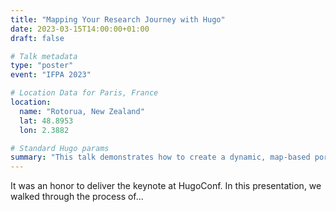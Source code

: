 ```yaml
---
title: "Mapping Your Research Journey with Hugo"
date: 2023-03-15T14:00:00+01:00
draft: false

# Talk metadata
type: "poster" 
event: "IFPA 2023"

# Location Data for Paris, France
location:
  name: "Rotorua, New Zealand"
  lat: 48.8953
  lon: 2.3882

# Standard Hugo params
summary: "This talk demonstrates how to create a dynamic, map-based portfolio of academic talks and presentations using the Hugo static site generator and PaperMod theme."
---
```


It was an honor to deliver the keynote at HugoConf. In this presentation, we walked through the process of...